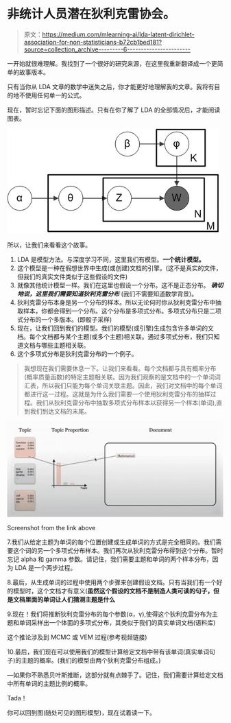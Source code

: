 # 非统计人员潜在狄利克雷协会。

> 原文：<https://medium.com/mlearning-ai/lda-latent-dirichlet-association-for-non-statisticians-b72cb1bed181?source=collection_archive---------6----------------------->

一开始就很难理解。我找到了一个很好的研究来源，在这里我重新翻译成一个更简单的故事版本。

只有当你从 LDA 文章的数学中迷失之后，你才能更好地理解我的文章。我将有目的地不使用任何单一的公式。

现在，暂时忘记下面的图形描述。只有在你了解了 LDA 的全部情况后，才能阅读图表。

![](img/899aa6f3d7c9e44b3e462c78e8f1c481.png)

所以，让我们来看看这个故事。

1.  LDA 是模型方法。与深度学习不同，这里我们有模型。**一个统计模型。**
2.  这个模型是一种在假想世界中生成(或创建)文档的引擎。(这不是真实的文件，但我们的真实文件类似于这些假设的文件)
3.  就像其他统计模型一样。我们在这里也假设一个分布。这不是正态分布。 ***确切地说，这里我们需要知道狄利克雷分布*** (我们不需要知道数学背景)。
4.  狄利克雷分布本身是另一个分布的样本。所以无论何时你从狄利克雷分布中抽取样本，你都会得到一个分布。这个分布是多项式分布。多项式分布只是二项式分布的一个多版本。(即骰子采样)
5.  现在，让我们回到我们的模型。我们的模型(或引擎)生成包含许多单词的文档。每个文档都与某个主题(或多个主题)相关联。通过多项式分布，我们只知道文档与哪些主题相关联。
6.  这个多项式分布是狄利克雷分布的一个例子。

> 我想现在我们需要休息一下。让我们来看看。每个文档都与具有概率分布(概率质量函数)的特定主题相关联。因为我们观察的是文档中的一个单词词汇表，所以我们只能为每个单词关联主题。因此，我们对文档中的每个单词都进行这一过程。这就是为什么我们需要一个使用狄利克雷分布的抽样过程。我们从狄利克雷分布中抽取多项式分布样本以获得另一个样本(单词),直到我们到达文档的末尾。

![](img/c05e103dff30fd7efa353f5be339681b.png)

Screenshot from the link above

7.我们从给定主题为单词的每个位置创建或生成单词的方式是完全相同的。我们需要这个词的另一个多项式分布样本。我们再次从狄利克雷分布得到这个分布。暂时忘记 alpha 和 gamma 参数。请记住，我们需要主题和单词的两个样本分布，因为 LDA 是一个两步过程。

8.最后，从生成单词的过程中使用两个步骤来创建假设文档。只有当我们有一个好的模型时，这个文档才有意义(**虽然这个假设的文档不是制造人类可读的句子，但是文档里面的单词让人们猜测主题是什么**

9.现在！我们将推断狄利克雷分布的每个参数(α，γ),使得这个狄利克雷分布为主题和单词采样出一个体面的多项式分布，其类似于我们的真实单词文档(语料库)

这个推论涉及到 MCMC 或 VEM 过程(参考视频链接)

10.最后，我们现在可以使用我们的模型计算给定文档中带有该单词(真实单词句子)的主题的概率。(我们的模型由两个狄利克雷分布组成。)

—如果你不熟悉贝叶斯推断，这部分就有点棘手了。记住，我们需要计算给定文档中所有单词的主题比例的概率。

Tada！

你可以回到图(随处可见的图形模型)，现在试着读一下。